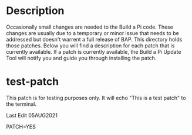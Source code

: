 # Description
Occasionally small changes are needed to the Build a Pi code. These changes are usually due to a temporary or minor issue that needs to be addressed but doesn't warrent a full release of BAP. This directory holds those patches. Below you will find a description for each patch that is currently available. If a patch is currently available, the Build a Pi Update Tool will notify you and guide you through installing the patch.



# test-patch
This patch is for testing purposes only. It will echo "This is a test patch" to the terminal. 

Last Edit 05AUG2021

PATCH=YES